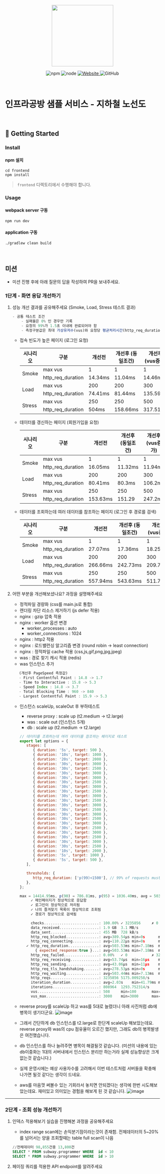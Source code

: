 <p align="center">
    <img width="200px;" src="https://raw.githubusercontent.com/woowacourse/atdd-subway-admin-frontend/master/images/main_logo.png"/>
</p>
<p align="center">
  <img alt="npm" src="https://img.shields.io/badge/npm-%3E%3D%205.5.0-blue">
  <img alt="node" src="https://img.shields.io/badge/node-%3E%3D%209.3.0-blue">
  <a href="https://edu.nextstep.camp/c/R89PYi5H" alt="nextstep atdd">
    <img alt="Website" src="https://img.shields.io/website?url=https%3A%2F%2Fedu.nextstep.camp%2Fc%2FR89PYi5H">
  </a>
  <img alt="GitHub" src="https://img.shields.io/github/license/next-step/atdd-subway-service">
</p>

<br>

# 인프라공방 샘플 서비스 - 지하철 노선도

<br>

## 🚀 Getting Started

### Install
#### npm 설치
```
cd frontend
npm install
```
> `frontend` 디렉토리에서 수행해야 합니다.

### Usage
#### webpack server 구동
```
npm run dev
```
#### application 구동
```
./gradlew clean build
```
<br>

## 미션

* 미션 진행 후에 아래 질문의 답을 작성하여 PR을 보내주세요.

### 1단계 - 화면 응답 개선하기
1. 성능 개선 결과를 공유해주세요 (Smoke, Load, Stress 테스트 결과)
    ```javascript
    - 공통 테스트 조건
        - 실패율은 0% 인 경우만 기록
        - 요청의 99%가 1.5초 이내에 완료되어야 함
        - 측정구분값은 최대 가상유저수(vus)와 요청당 평균처리시간(http_req_duration)으로 함
    ```

    - 접속 빈도가 높은 페이지 (로그인 요청)

      <table>
      <thead>
      <tr>
          <th>시나리오</th>
          <th>구분</th>
          <th>개선전</th>
          <th>개선후 (동일조건)</th>
          <th>개선후 (vus증가)</th>
          <th>개선후 (was+1)</th>
          <th>개선후 (was+3)</th>
      </tr>
      </thead>
      <tbody>
      <tr>
          <td rowspan="2">Smoke</td>
          <td>max vus</td>
          <td>1</td>
          <td>1</td>
          <td>1</td>
          <td>1</td>
          <td>1</td>
      </tr>
      <tr>
          <td>http_req_duration</td>
          <td>14.34ms</td>
          <td>11.04ms</td>
          <td>14.46ms</td>
          <td>9.47ms</td>
          <td>12.33ms</td>
      </tr>
      <tr>
          <td rowspan="2">Load</td>
          <td>max vus</td>
          <td>200</td>
          <td>200</td>
          <td>300</td>
          <td>300</td>
          <td>300</td>
      </tr>
      <tr>
          <td>http_req_duration</td>
          <td>74.41ms</td>
          <td>81.44ms</td>
          <td>135.59ms</td>
          <td>85.34ms</td>
          <td>36.61ms</td>
      </tr>
      <tr>
          <td rowspan="2">Stress</td>
          <td>max vus</td>
          <td>250</td>
          <td>250</td>
          <td>500</td>
          <td>500</td>
          <td>500</td>
      </tr>
      <tr>
          <td>http_req_duration</td>
          <td>504ms</td>
          <td>158.66ms</td>
          <td>317.51ms</td>
          <td>219.28ms</td>
          <td>83.19ms</td>
      </tr>
      </tbody>
      </table>

    - 데이터를 갱신하는 페이지 (회원가입을 요청)

       <table>
       <thead>
       <tr>
           <th>시나리오</th>
           <th>구분</th>
           <th>개선전</th>
           <th>개선후 (동일조건)</th>
           <th>개선후 (vus증가)</th>
           <th>개선후 (was+1)</th>
           <th>개선후 (was+3)</th>
       </tr>
       </thead>
       <tbody>
       <tr>
           <td rowspan="2">Smoke</td>
           <td>max vus</td>
           <td>1</td>
           <td>1</td>
           <td>1</td>
           <td>1</td>
           <td>1</td>
       </tr>
       <tr>
           <td>http_req_duration</td>
           <td>16.05ms</td>
           <td>11.32ms</td>
           <td>11.94ms</td>
           <td>12.09ms</td>
           <td>11.44ms</td>
       </tr>
       <tr>
           <td rowspan="2">Load</td>
           <td>max vus</td>
           <td>200</td>
           <td>200</td>
           <td>300</td>
           <td>300</td>
           <td>300</td>
       </tr>
       <tr>
           <td>http_req_duration</td>
           <td>80.41ms</td>
           <td>80.3ms</td>
           <td>106.2ms</td>
           <td>71.72ms</td>
           <td>33.6ms</td>
       </tr>
       <tr>
           <td rowspan="2">Stress</td>
           <td>max vus</td>
           <td>250</td>
           <td>250</td>
           <td>500</td>
           <td>500</td>
           <td>500</td>
       </tr>
       <tr>
           <td>http_req_duration</td>
           <td>153.63ms</td>
           <td>151.29</td>
           <td>247.2ms</td>
           <td>174.65ms</td>
           <td>79.22ms</td>
       </tr>
       </tbody>
       </table>

    - 데이터를 조회하는데 여러 데이터를 참조하는 페이지 (로그인 후 경로를 검색)

       <table>
       <thead>
       <tr>
           <th>시나리오</th>
           <th>구분</th>
           <th>개선전</th>
           <th>개선후 (동일조건)</th>
           <th>개선후 (vus증가)</th>
           <th>개선후 (was+1)</th>
           <th>개선후 (was+3)</th>
       </tr>
       </thead>
       <tbody>
       <tr>
           <td rowspan="2">Smoke</td>
           <td>max vus</td>
           <td>1</td>
           <td>1</td>
           <td>1</td>
           <td>1</td>
           <td>1</td>
       </tr>
       <tr>
           <td>http_req_duration</td>
           <td>27.07ms</td>
           <td>17.36ms</td>
           <td>18.25ms</td>
           <td>11.84ms</td>
           <td>27.23ms</td>
       </tr>
       <tr>
           <td rowspan="2">Load</td>
           <td>max vus</td>
           <td>200</td>
           <td>200</td>
           <td>300</td>
           <td>300</td>
           <td>300</td>
       </tr>
       <tr>
           <td>http_req_duration</td>
           <td>266.66ms</td>
           <td>242.73ms</td>
           <td>209.74ms</td>
           <td>106.03ms</td>
           <td>40.57ms</td>
       </tr>
       <tr>
           <td rowspan="2">Stress</td>
           <td>max vus</td>
           <td>250</td>
           <td>250</td>
           <td>500</td>
           <td>500</td>
           <td>500</td>
       </tr>
       <tr>
           <td>http_req_duration</td>
           <td>557.94ms</td>
           <td>543.63ms</td>
           <td>511.72ms</td>
           <td>243.14ms</td>
           <td>85.02ms</td>
       </tr>
       </tbody>
       </table>

2. 어떤 부분을 개선해보셨나요? 과정을 설명해주세요

    - 정적파일 경량화 (css를 main.js로 통합)
    - 렌더링 차단 리소스 제거하기 (js defer 적용)
    - nginx : gzip 압축 적용
    - nginx : worker 옵션 변경
        - worker_processes : auto
        - worker_connections : 1024
    - nginx : http2 적용
    - nginx : 로드밸런싱 알고리즘 변경 (round robin -> least connection)
    - nginx : 정적파일 cache 적용 (css,js,gif,png,jpg,jpeg)
    - was : 경로 찾기 캐시 적용 (redis)
    - was 인스턴스 추가

   ```javascript
      (개선후 PageSpeed 측정값)
      - First Contentful Paint : 14.8 -> 1.7
      - Time to Interactive : 15.8 -> 5.3
      - Speed Index : 14.8 -> 3.7
      - Total Blocking Time : 960 -> 840
      - Largest Contentful Paint : 15.9 -> 5.3
   ```

   - 인스턴스 scaleUp, scaleOut 후 부하테스트
      - reverse proxy : scale up (t2.medium -> t2.large)
      - was : scale out (인스턴스 5개)
      - db : scale up (t2.medium -> t2.large)
      ```javascript
      // 데이터를 조회하는데 여러 데이터를 참조하는 페이지로 테스트
      export let options = {
         stages: [
            { duration: '5s', target: 500 },
            { duration: '10s', target: 1000 },
            { duration: '20s', target: 2000 },
            { duration: '30s', target: 3000 },
            { duration: '30s', target: 2500 },
            { duration: '30s', target: 3000 },
            { duration: '30s', target: 3000 },
            { duration: '30s', target: 2500 },
            { duration: '30s', target: 3000 },
            { duration: '30s', target: 2500 },
            { duration: '30s', target: 3000 },
            { duration: '30s', target: 2500 },
            { duration: '30s', target: 3000 },
            { duration: '30s', target: 2500 },
            { duration: '30s', target: 3000 },
            { duration: '30s', target: 2500 },
            { duration: '30s', target: 3000 },
            { duration: '30s', target: 2500 },
            { duration: '30s', target: 3000 },
            { duration: '30s', target: 2500 },
            { duration: '30s', target: 3000 },
            { duration: '30s', target: 2500 },
            { duration: '10s', target: 2000 },
            { duration: '5s', target: 1000 },
            { duration: '5s', target: 500 },
         ],
      
         thresholds: {
            http_req_duration: ['p(99)<1500'], // 99% of requests must complete below 1.5s
         },
      };
      ```
      ```javascript
      max = 14414.95ms, p(90) = 786.81ms, p(95) = 1036.40ms, avg = 503.54ms, min = 7.19ms, med = 380.00msINFO[0629] 
           ✓ 메인페이지가 정상적으로 응답함
           ✓ 로그인이 정상적으로 처리됨
           ✓ 나의 즐겨찾기 목록이 정상적으로 조회됨
           ✓ 경로가 정상적으로 검색됨
      
           checks.........................: 100.00% ✓ 3235856     ✗ 0      
           data_received..................: 1.9 GB  3.1 MB/s
           data_sent......................: 455 MB  728 kB/s
           http_req_blocked...............: avg=389.54µs min=0s      med=0s       max=8.56s   p(90)=1µs      p(95)=1µs  
           http_req_connecting............: avg=110.22µs min=0s      med=0s       max=1.8s    p(90)=0s       p(95)=0s   
         ✓ http_req_duration..............: avg=503.53ms min=7.18ms  med=380ms    max=14.41s  p(90)=786.81ms p(95)=1.03s
             { expected_response:true }...: avg=503.53ms min=7.18ms  med=380ms    max=14.41s  p(90)=786.81ms p(95)=1.03s
           http_req_failed................: 0.00%   ✓ 0           ✗ 3235856
           http_req_receiving.............: avg=53.74µs  min=16µs    med=46µs     max=17.09ms p(90)=72µs     p(95)=87µs 
           http_req_sending...............: avg=43.06µs  min=11µs    med=34µs     max=16.08ms p(90)=65µs     p(95)=79µs 
           http_req_tls_handshaking.......: avg=278.53µs min=0s      med=0s       max=7.63s   p(90)=0s       p(95)=0s   
           http_req_waiting...............: avg=503.44ms min=7.13ms  med=379.91ms max=14.41s  p(90)=786.7ms  p(95)=1.03s
           http_reqs......................: 3235856 5175.009258/s
           iteration_duration.............: avg=2.03s    min=41.79ms med=2.03s    max=15.75s  p(90)=2.57s    p(95)=2.81s
           iterations.....................: 808964  1293.752314/s
           vus............................: 508     min=100       max=3000 
           vus_max........................: 3000    min=3000      max=3000   source=console
      ```

   - reverse proxy를 scaleUp 하고 was를 5대로 늘렸더니 아래 사진처럼 db에 병목이 생기더군요.
   ![image](https://user-images.githubusercontent.com/67728580/125015249-149fa100-e0aa-11eb-9294-eae5b1886eb5.png)
   
   - 그래서 간단하게 db 인스턴스를 t2.large로 한단계 scaleUp 해보았는데요. reverse proxy와 was의 cpu 점유율이 오르긴 했지만, 그래도 db의 병목발생은 여전했습니다. 
   - db 인스턴스를 하나 늘려주면 병목이 해결될것 같습니다. (미션의 내용에 있는 db이중화는 1대의 서버내에서 인스턴스 분리만 하는거라 실제 성능향상은 크게 없는것 같습니다.)
   - 실제 운영시에는 예상 사용자수를 고려해서 이번 테스트처럼 서버들을 확충해나가면 될것 같다는 생각이 드네요.
   - aws를 마음껏 써볼수 있는 기회라서 놓치면 안되겠다는 생각에 한번 시도해보았는데요. 재미있고 의미있는 경험을 해보게 된 것 같습니다.
     ![image](https://user-images.githubusercontent.com/67728580/125015555-aad3c700-e0aa-11eb-93ef-38d356cd2b82.png)
   

---

### 2단계 - 조회 성능 개선하기
1. 인덱스 적용해보기 실습을 진행해본 과정을 공유해주세요
   - index range scan에는 손익분기점이라는것이 존재함. 전체데이터의 5~20%를 넘어서는 양을 조회할때는 table full scan이 나음
   ```sql
   //전체데이터 98,855건중 13,800건 
   SELECT * FROM subway.programmer WHERE  id < 10
   SELECT * FROM subway.programmer WHERE  id > 10
   ```

2. 페이징 쿼리를 적용한 API endpoint를 알려주세요

